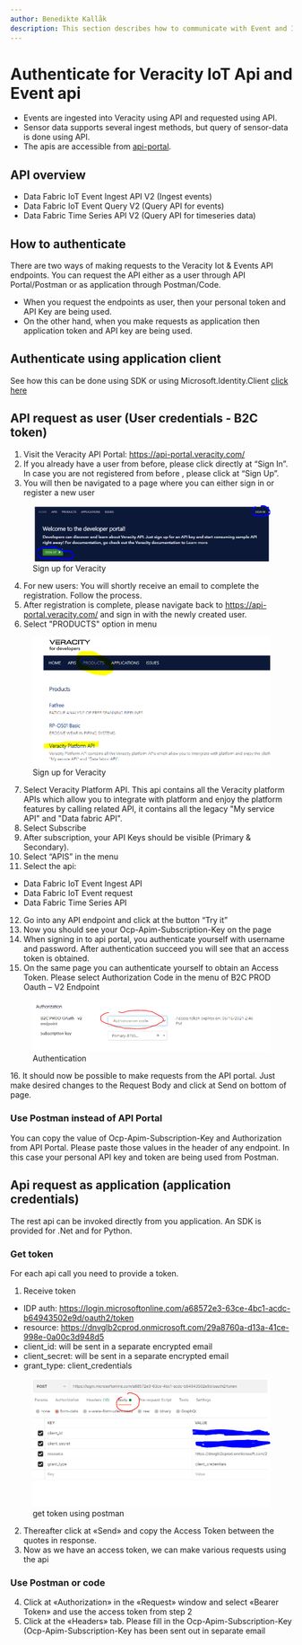 ```yaml
---
author: Benedikte Kallåk
description: This section describes how to communicate with Event and IoT Apis
---
```


# Authenticate for Veracity IoT Api and Event api

- Events are ingested into Veracity using API and requested using API. 
- Sensor data supports several ingest methods, but query of sensor-data is done using API.
- The apis are accessible from [api-portal](https://api-portal.veracity.com/). 


## API overview
 - Data Fabric IoT Event Ingest API V2 (Ingest events)
 - Data Fabric IoT Event Query V2 (Query API for events)
 - Data Fabric Time Series API V2 (Query API for timeseries data)

 
## How to authenticate
There are two ways of making requests to the Veracity Iot & Events API endpoints. You can request the API 
either as a user through API Portal/Postman or as application through Postman/Code. 
- When you request the endpoints as user, then your personal token and API Key are being used. 
- On the other hand, when you make requests as application then application token and API key are being used.

## Authenticate using application client
See how this can be done using SDK or using  Microsoft.Identity.Client [click here]( sdk.md)

## API request as user (User credentials - B2C token)

1. Visit the Veracity API Portal: https://api-portal.veracity.com/
2. If you already have a user from before, please click directly at “Sign In”. In case you are not registered from before , please click at “Sign Up”.
3. You will then be navigated to a page where you can either sign in or register a new user

<figure>
	<img src="assets/signup1.png"/>
	<figcaption>Sign up for Veracity</figcaption>
</figure>


4. For new users: You will shortly receive an email to complete the registration. Follow the process.
5. After registration is complete, please navigate back to https://api-portal.veracity.com/ and sign in with the newly created user.
6. Select "PRODUCTS" option in menu 

<figure>
	<img src="assets/products1.png"/>
	<figcaption>Sign up for Veracity</figcaption>
</figure>

7. Select Veracity Platform API. This api contains all the Veracity platform APIs which allow you to integrate with platform and enjoy the platform features by calling related API, it contains all the legacy "My service API" and "Data fabric API".
8. Select Subscribe
9. After subscription, your API Keys should be visible (Primary & Secondary).
10. Select “APIS” in the menu
11. Select the api:
 - Data Fabric IoT Event Ingest API
 - Data Fabric IoT Event request
 - Data Fabric Time Series API
12. Go into any API endpoint and click at the button “Try it”
13. Now you should see your Ocp-Apim-Subscription-Key on the page
14. When signing in to api portal, you authenticate yourself with username and password. After authentication succeed you 
will see that an access token is obtained. 
15. On the same page you can authenticate yourself to obtain an Access Token. Please select
Authorization Code in the menu of B2C PROD Oauth – V2 Endpoint
<figure>
	<img src="assets/authentication1.png"/>
	<figcaption>Authentication</figcaption>
</figure>
16. It should now be possible to make requests from the API portal. Just make desired 
changes to the Request Body and click at Send on bottom of page. 
 

### Use Postman instead of API Portal

You can copy the value of Ocp-Apim-Subscription-Key and Authorization from API Portal. 
Please paste those values in the header of any endpoint. In this case your personal API key and token
are being used from Postman.

## Api request as application (application credentials)
The rest api can be invoked directly from you application. An SDK is provided for .Net and for Python.


### Get token
For each api call you need to provide a token.

1. Receive token

- IDP auth: https://login.microsoftonline.com/a68572e3-63ce-4bc1-acdc-b64943502e9d/oauth2/token
- resource: https://dnvglb2cprod.onmicrosoft.com/29a8760a-d13a-41ce-998e-0a00c3d948d5
- client_id: will be sent in a separate encrypted email
- client_secret: will be sent in a separate encrypted email
- grant_type: client_credentials


<figure>
	<img src="assets/token1.png"/>
	<figcaption>get token using postman</figcaption>
</figure>

2. Thereafter click at «Send» and copy the Access Token between the quotes in response.
3. Now as we have an access token, we can make various requests using the api

### Use Postman or code

4. Click at «Authorization» in the «Request» window and select «Bearer Token» and use the access token from step 2
5. Click at the «Headers» tab. Please fill in the Ocp-Apim-Subscription-Key (Ocp-Apim-Subscription-Key has been sent out in separate email 

